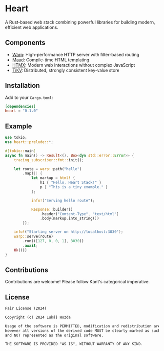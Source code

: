 # Heart

A Rust-based web stack combining powerful libraries for building modern, efficient web applications.

## Components

- [Warp](https://github.com/seanmonstar/warp): High-performance HTTP server with filter-based routing
- [Maud](https://github.com/lambda-fairy/maud): Compile-time HTML templating
- [HTMX](https://htmx.org): Modern web interactions without complex JavaScript
- [TiKV](https://github.com/tikv/tikv): Distributed, strongly consistent key-value store

## Installation

Add to your `Cargo.toml`:

```toml
[dependencies]
heart = "0.1.0"
```

## Example

```rust
use tokio;
use heart::prelude::*;

#[tokio::main]
async fn main() -> Result<(), Box<dyn std::error::Error>> {
    tracing_subscriber::fmt::init();

    let route = warp::path("hello")
        .map(|| {
            let markup = html! {
                h1 { "Hello, Heart Stack!" }
                p { "This is a tiny example." }
            };

            info!("Serving hello route");

            Response::builder()
                .header("Content-Type", "text/html")
                .body(markup.into_string())
        });

    info!("Starting server on http://localhost:3030");
    warp::serve(route)
        .run(([127, 0, 0, 1], 3030))
        .await;
    Ok(())
}
```

## Contributions

Contributions are welcome! Please follow Kant's categorical imperative.

## License

```txt
Fair License (2024)

Copyright (c) 2024 Lukáš Hozda

Usage of the software is PERMITTED, modification and redistribution are PERMITTED, 
however all versions of the derived code MUST be clearly marked as such 
and NOT represented as the original software.

THE SOFTWARE IS PROVIDED "AS IS", WITHOUT WARRANTY OF ANY KIND.
```
